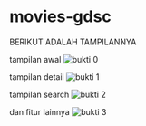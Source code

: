 # movies-gdsc


BERIKUT ADALAH TAMPILANNYA
 
 tampilan awal
![bukti 0](https://user-images.githubusercontent.com/42922807/139282881-8a5e0789-01f3-40fe-b2e6-7998d5c851ff.jpg)

tampilan detail
![bukti 1](https://user-images.githubusercontent.com/42922807/139282885-70d65837-6ebf-4d7f-8e6c-5e44889709ac.jpg)

tampilan search
![bukti 2](https://user-images.githubusercontent.com/42922807/139282856-dd33f6d0-7a03-4531-9901-d3a96d3a0159.jpg)

dan fitur lainnya
![bukti 3](https://user-images.githubusercontent.com/42922807/139282872-df09bccd-7351-4a4b-9920-870906c78992.jpg)
